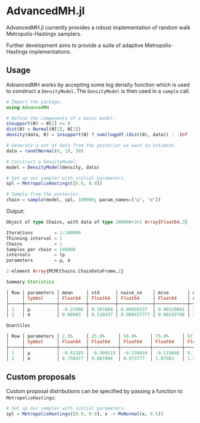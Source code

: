 # AdvancedMH.jl

AdvancedMH.jl currently provides a robust implementation of random walk Metropolis-Hastings samplers.

Further development aims to provide a suite of adaptive Metropolis-Hastings implementations.

## Usage

AdvancedMH works by accepting some log density function which is used to construct a `DensityModel`. The `DensityModel` is then used in a `sample` call.

```julia
# Import the package.
using AdvancedMH

# Define the components of a basic model.
insupport(θ) = θ[2] >= 0
dist(θ) = Normal(θ[1], θ[2])
density(data, θ) = insupport(θ) ? sum(logpdf.(dist(θ), data)) : -Inf

# Generate a set of data from the posterior we want to estimate.
data = rand(Normal(0, 1), 30)

# Construct a DensityModel.
model = DensityModel(density, data)

# Set up our sampler with initial parameters.
spl = MetropolisHastings([0.0, 0.0])

# Sample from the posterior.
chain = sample(model, spl, 100000; param_names=["μ", "σ"])
```

Output:

```julia
Object of type Chains, with data of type 100000×3×1 Array{Float64,3}

Iterations        = 1:100000
Thinning interval = 1
Chains            = 1
Samples per chain = 100000
internals         = lp
parameters        = μ, σ

2-element Array{MCMCChains.ChainDataFrame,1}

Summary Statistics

│ Row │ parameters │ mean     │ std      │ naive_se    │ mcse       │ ess     │ r_hat   │
│     │ Symbol     │ Float64  │ Float64  │ Float64     │ Float64    │ Any     │ Any     │
├─────┼────────────┼──────────┼──────────┼─────────────┼────────────┼─────────┼─────────┤
│ 1   │ μ          │ -0.23908 │ 0.187608 │ 0.00059327  │ 0.00310081 │ 3225.02 │ 1.00003 │
│ 2   │ σ          │ 0.98903  │ 0.138437 │ 0.000437777 │ 0.00242748 │ 2830.8  │ 1.0003  │

Quantiles

│ Row │ parameters │ 2.5%     │ 25.0%     │ 50.0%     │ 75.0%     │ 97.5%    │
│     │ Symbol     │ Float64  │ Float64   │ Float64   │ Float64   │ Float64  │
├─────┼────────────┼──────────┼───────────┼───────────┼───────────┼──────────┤
│ 1   │ μ          │ -0.61185 │ -0.360519 │ -0.236016 │ -0.119666 │ 0.134902 │
│ 2   │ σ          │ 0.758477 │ 0.887894  │ 0.973777  │ 1.07983   │ 1.29455  │
```

## Custom proposals

Custom proposal distributions can be specified by passing a function to `MetropolisHastings`:

```julia
# Set up our sampler with initial parameters.
spl = MetropolisHastings([0.0, 0.0], x -> MvNormal(x, 0.5))
```